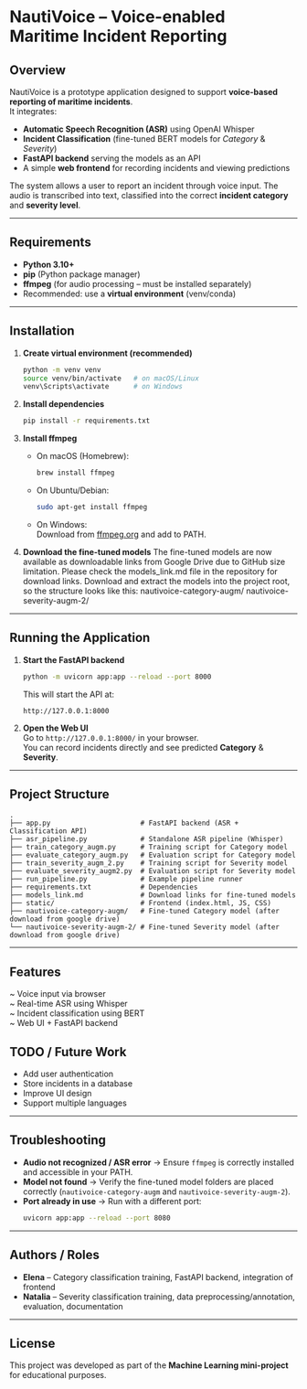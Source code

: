 # NautiVoice – Voice-enabled Maritime Incident Reporting

## Overview
NautiVoice is a prototype application designed to support **voice-based reporting of maritime incidents**.  
It integrates:
- **Automatic Speech Recognition (ASR)** using OpenAI Whisper  
- **Incident Classification** (fine-tuned BERT models for *Category* & *Severity*)  
- **FastAPI backend** serving the models as an API  
- A simple **web frontend** for recording incidents and viewing predictions  

The system allows a user to report an incident through voice input. The audio is transcribed into text, classified into the correct **incident category** and **severity level**.

---

## Requirements
- **Python 3.10+**
- **pip** (Python package manager)
- **ffmpeg** (for audio processing – must be installed separately)
- Recommended: use a **virtual environment** (venv/conda)

---

## Installation

1. **Create virtual environment (recommended)**
   ```bash
   python -m venv venv
   source venv/bin/activate   # on macOS/Linux
   venv\Scripts\activate      # on Windows
   ```

2. **Install dependencies**
   ```bash
   pip install -r requirements.txt
   ```

3. **Install ffmpeg**
   - On macOS (Homebrew):
     ```bash
     brew install ffmpeg
     ```
   - On Ubuntu/Debian:
     ```bash
     sudo apt-get install ffmpeg
     ```
   - On Windows:  
     Download from [ffmpeg.org](https://ffmpeg.org/download.html) and add to PATH.

4. **Download the fine-tuned models**
   The fine-tuned models are now available as downloadable links from Google Drive due to GitHub size limitation.
   Please check the models_link.md file in the repository for download links.
   Download and extract the models into the project root, so the structure looks like this:
   nautivoice-category-augm/
   nautivoice-severity-augm-2/

---

## Running the Application

1. **Start the FastAPI backend**
   ```bash
   python -m uvicorn app:app --reload --port 8000
   ```
   This will start the API at:
   ```
   http://127.0.0.1:8000
   ```

2. **Open the Web UI**  
   Go to `http://127.0.0.1:8000/` in your browser.  
   You can record incidents directly and see predicted **Category** & **Severity**.

---

## Project Structure
```
.
├── app.py                      # FastAPI backend (ASR + Classification API)
├── asr_pipeline.py             # Standalone ASR pipeline (Whisper)
├── train_category_augm.py      # Training script for Category model
├── evaluate_category_augm.py   # Evaluation script for Category model
├── train_severity_augm_2.py    # Training script for Severity model
├── evaluate_severity_augm2.py  # Evaluation script for Severity model
├── run_pipeline.py             # Example pipeline runner
├── requirements.txt            # Dependencies
├── models_link.md              # Download links for fine-tuned models
├── static/                     # Frontend (index.html, JS, CSS)
├── nautivoice-category-augm/   # Fine-tuned Category model (after download from google drive)
└── nautivoice-severity-augm-2/ # Fine-tuned Severity model (after download from google drive)
```

---

## Features

~ Voice input via browser  
~ Real-time ASR using Whisper  
~ Incident classification using BERT  
~ Web UI + FastAPI backend

## TODO / Future Work

- Add user authentication  
- Store incidents in a database  
- Improve UI design  
- Support multiple languages

---


## Troubleshooting
- **Audio not recognized / ASR error** → Ensure `ffmpeg` is correctly installed and accessible in your PATH.  
- **Model not found** → Verify the fine-tuned model folders are placed correctly (`nautivoice-category-augm` and `nautivoice-severity-augm-2`).  
- **Port already in use** → Run with a different port:
  ```bash
  uvicorn app:app --reload --port 8080
  ```

---

## Authors / Roles
- **Elena** – Category classification training, FastAPI backend, integration of frontend  
- **Natalia** – Severity classification training, data preprocessing/annotation, evaluation, documentation  

---

## License
This project was developed as part of the **Machine Learning mini-project** for educational purposes.
